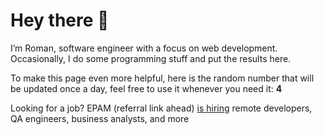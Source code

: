 # Hey there 👋

I’m Roman, software engineer with a focus on web development. Occasionally, I do
some programming stuff and put the results here.

To make this page even more helpful, here is the random number that will be
updated once a day, feel free to use it whenever you need it: **4**

Looking for a job? EPAM (referral link ahead) [is hiring](https://epa.ms/RomanGusev) remote developers,
QA engineers, business analysts, and more
